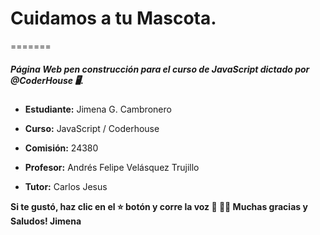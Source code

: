# Cuidamos a tu Mascota.
=======
##### Página Web pen construcción para el curso de JavaScript dictado por @CoderHouse 🖥.


* **Estudiante:** Jimena G. Cambronero

* **Curso:** JavaScript / Coderhouse

* **Comisión:** 24380

* **Profesor:** Andrés Felipe Velásquez Trujillo

* **Tutor:** Carlos Jesus


**Si te gustó, haz clic en el ⭐️ botón y corre la voz 🦄 👩‍💻 Muchas gracias y Saludos! Jimena**